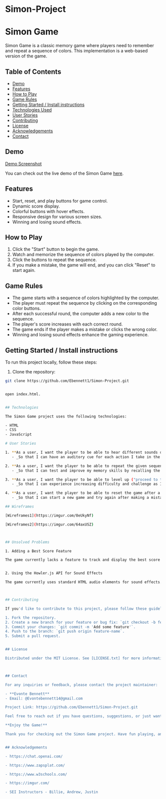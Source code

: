# Simon-Project
# Simon Game

Simon Game is a classic memory game where players need to remember and repeat a sequence of colors. This implementation is a web-based version of the game.

## Table of Contents

- [Demo](#demo)
- [Features](#features)
- [How to Play](#how-to-play)
- [Game Rules](#game-rules)
- [Getting Started / Install instructions](#getting-started--install-instructions)
- [Technologies Used](#technologies-used)
- [User Stories](#user-stories)
- [Contributing](#contributing)
- [License](#license)
- [Acknowledgements](#acknowledgements)
- [Contact](#contact)

## Demo

[Demo Screenshot](https://imgur.com/GSKNY4z)


You can check out the live demo of the Simon Game [here](https://ebennett1.github.io/Simon-Project/).

## Features

- Start, reset, and play buttons for game control.
- Dynamic score display.
- Colorful buttons with hover effects.
- Responsive design for various screen sizes.
- Winning and losing sound effects.

## How to Play

1. Click the "Start" button to begin the game.
2. Watch and memorize the sequence of colors played by the computer.
3. Click the buttons to repeat the sequence.
4. If you make a mistake, the game will end, and you can click "Reset" to start again.

## Game Rules

- The game starts with a sequence of colors highlighted by the computer.
- The player must repeat the sequence by clicking on the corresponding color buttons.
- After each successful round, the computer adds a new color to the sequence.
- The player's score increases with each correct round.
- The game ends if the player makes a mistake or clicks the wrong color.
- Winning and losing sound effects enhance the gaming experience.

## Getting Started / Install instructions

To run this project locally, follow these steps:

1. Clone the repository:

```bash
git clone https://github.com/Ebennett1/Simon-Project.git


open index.html.


## Technologies

The Simon Game project uses the following technologies:

- HTML
- CSS
- JavaScript

# User Stories

1. **As a user, I want the player to be able to hear different sounds depending on the color clicked.**
   - _So that I can have an auditory cue for each action I take in the game._

2. **As a user, I want the player to be able to repeat the given sequence.**
   - _So that I can test and improve my memory skills by recalling the sequence of colors played._

3. **As a user, I want the player to be able to level up ("proceed to the next round") when the repeated sequence is correct.**
   - _So that I can experience increasing difficulty and challenge as I progress through the game._

4. **As a user, I want the player to be able to reset the game after a lost round.**
   - _So that I can start a new game and try again after making a mistake._

## Wireframes

[Wireframes1](https://imgur.com/8eUkyNf)

[Wireframes2](https://imgur.com/64axUSZ)



## Unsolved Problems

1. Adding a Best Score Feature

The game currently lacks a feature to track and display the best score achieved by the player.


2. Using the Howler.js API for Sound Effects

The game currently uses standard HTML audio elements for sound effects. I Considered upgrading to the Howler.js library for a more sophisticated and customizable audio experience.



## Contributing

If you'd like to contribute to this project, please follow these guidelines:

1. Fork the repository.
2. Create a new branch for your feature or bug fix: `git checkout -b feature-name`.
3. Commit your changes: `git commit -m 'Add some feature'`.
4. Push to the branch: `git push origin feature-name`.
5. Submit a pull request.


## License

Distributed under the MIT License. See [LICENSE.txt] for more information.



## Contact

For any inquiries or feedback, please contact the project maintainer:

- **Evonte Bennett**
- Email: @Evontebennett14@gmail.com

Project Link: https://github.com/Ebennett1/Simon-Project.git

Feel free to reach out if you have questions, suggestions, or just want to chat!

**Enjoy the Game!**

Thank you for checking out the Simon Game project. Have fun playing, and happy coding!


## Acknowledgements

- https://chat.openai.com/

- https://www.zapsplat.com/

- https://www.w3schools.com/

- https://imgur.com/

- SEI Instructors - Billie, Andrew, Justin